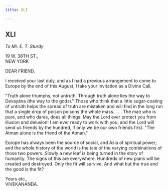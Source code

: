 ```yaml
---
title: XLI

---
```





  

  


## XLI

*To Mr. E. T. Sturdy*

19 W. 38TH ST.,  
NEW YORK

DEAR FRIEND,

I received your last duly, and as I had a previous arrangement to come
to Europe by the end of this August, I take your invitation as a Divine
Call.

"Truth alone triumphs, not untruth. Through truth alone lies the way to
Devayāna (the way to the gods)." Those who think that a little
sugar-coating of untruth helps the spread of truth are mistaken and will
find in the long run that a single drop of poison poisons the whole
mass. . . . The man who is pure, and who dares, does all things. May the
Lord ever protect you from illusion and delusion! I am ever ready to
work with you, and the Lord will send us friends by the hundred, if only
we be our own friends first. "The Atman alone is the friend of the
Atman."

Europe has always been the source of social, and Asia of spiritual
power; and the whole history of the world is the tale of the varying
combinations of those two powers. Slowly a new leaf is being turned in
the story of humanity. The signs of this are everywhere. Hundreds of new
plans will be created and destroyed. Only the fit will survive. And what
but the true and the good is the fit?

Yours etc.,  
VIVEKANANDA.


